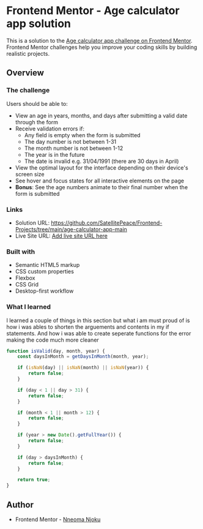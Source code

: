 # Frontend Mentor - Age calculator app solution

This is a solution to the [Age calculator app challenge on Frontend Mentor](https://www.frontendmentor.io/challenges/age-calculator-app-dF9DFFpj-Q). Frontend Mentor challenges help you improve your coding skills by building realistic projects. 

## Overview

### The challenge

Users should be able to:

- View an age in years, months, and days after submitting a valid date through the form
- Receive validation errors if:
  - Any field is empty when the form is submitted
  - The day number is not between 1-31
  - The month number is not between 1-12
  - The year is in the future
  - The date is invalid e.g. 31/04/1991 (there are 30 days in April)
- View the optimal layout for the interface depending on their device's screen size
- See hover and focus states for all interactive elements on the page
- **Bonus**: See the age numbers animate to their final number when the form is submitted


### Links

- Solution URL: https://github.com/SatellitePeace/Frontend-Projects/tree/main/age-calculator-app-main
- Live Site URL: [Add live site URL here](https://your-live-site-url.com)

### Built with

- Semantic HTML5 markup
- CSS custom properties
- Flexbox
- CSS Grid
- Desktop-first workflow

### What I learned

I learned a couple of things in this section but what i am must proud of is  how i was ables to shorten the arguements and contents in my if statements. And how i was able to create seperate functions for the error making the code much more cleaner

```js
function isValid(day, month, year) {
    const daysInMonth = getDaysInMonth(month, year);

    if (isNaN(day) || isNaN(month) || isNaN(year)) {
        return false;
    }

    if (day < 1 || day > 31) {
        return false;
    }

    if (month < 1 || month > 12) {
        return false;
    }

    if (year > new Date().getFullYear()) {
        return false;
    }

    if (day > daysInMonth) {
        return false;
    }

    return true;
}
```

## Author

- Frontend Mentor - [Nneoma Njoku](https://www.frontendmentor.io/profile/SatllitePeace)


